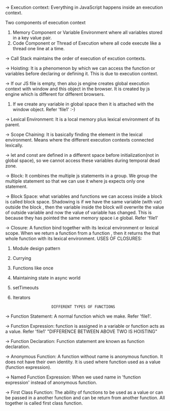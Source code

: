 -> Execution context: Everything in JavaScript happens inside an execution context.

Two components of execution context
1. Memory Component or Variable Environment where all variables stored in a key value pair.
2. Code Component or Thread of Execution where all code execute like a thread one line at a time.

-> Call Stack maintains the order of execution of excution contexts.

-> Hoisting: It is a phenomenon by which we can access the function or variables before declaring or defining it. This is due to execution context.

-> If our JS file is empty, then also js engine creates global execution context with window and this object in the browser. It is created by js engine which is different for different browsers.
1. If we create any variable in global space then it is attached with the window object. Refer 'file1' :-)

-> Lexical Environment: It is a local memory plus lexical environment of its parent.

-> Scope Chaining: It is basically finding the element in the lexical environment. Means where the different execution contexts connected lexically.

-> let and const are defined in a different space before initialization(not in global space), so we cannot access these variables during temporal dead zone.

-> Block: It combines the multiple js statements in a group. We group the multiple statement so that we can use it where js expects only one statement.

-> Block Space: what variables and functions we can access inside a block is called block space.
Shadowing is if we have the same variable (with var) outside the block , then the variable inside the block will overwrite the value of outside variable and now the value of variable has changed. This is because they has pointed the same memory space i.e global. Refer 'file1'

-> Closure: A function bind together with its lexical environment or lexical scope. When we return a function from a function , then it returns the that whole function with its lexical environment.
USES OF CLOSURES:
1. Module design pattern
2. Currying
3. Functions like once
4. Maintaining state in async world
5. setTimeouts
6. Iterators


                        DIFFERENT TYPES OF FUNCTIONS

-> Function Statement: A normal function which we make. Refer 'file1'. 

-> Function Expression: function is assigned in a variable or function acts as a value. Refer 'file1'
"DIFFERENCE BETWEEN ABOVE TWO IS HOISTING"

-> Function Declaration: Function statement are known as function declaration.

-> Anonymous Function: A function without name is anonymous function. It does not have their own identity. It is used where function used as a value (function expression).

-> Named Function Expression: When we used name in 'function expression' instead of anonymous function.

-> First Class Function: The ability of functions to be used as a value or can be passed in a another function and can be return from another function. All together is called first class function.